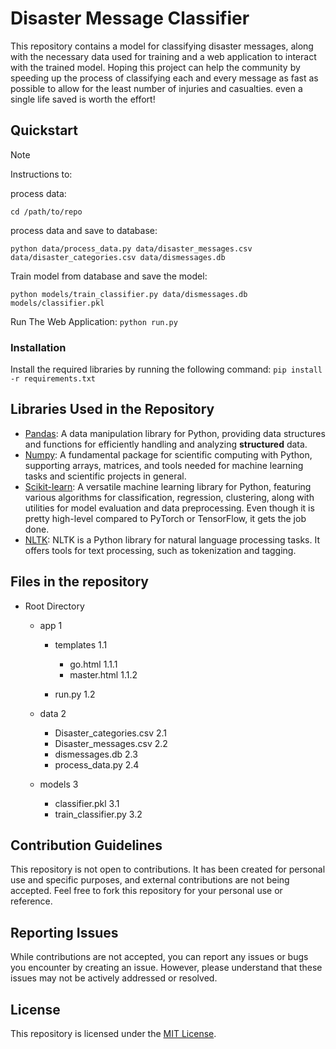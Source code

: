 # Disaster Message Classifier

This repository contains a model for classifying disaster messages, along with the necessary data used for training and a web application to interact with the trained model.
Hoping this project can help the community by speeding up the process of classifying each and every message as fast as possible to allow for the least number of injuries and casualties.
even a single life saved is worth the effort!


## Quickstart

> [!NOTE]
> Instructions to:
>
> 
>  process data:
>
> `cd /path/to/repo`
>
> process data and save to database:
>
> `python data/process_data.py data/disaster_messages.csv data/disaster_categories.csv data/dismessages.db`
>
>  Train model from database and save the model:
> 
> `python models/train_classifier.py data/dismessages.db models/classifier.pkl`
>
> Run The Web Application:
>  `python run.py`

### Installation

Install the required libraries by running the following command:
`pip install -r requirements.txt`

## Libraries Used in the Repository

- [Pandas](https://pandas.pydata.org/): A data manipulation library for Python, providing data structures and functions for efficiently handling and analyzing **structured** data.
- [Numpy](https://numpy.org/): A fundamental package for scientific computing with Python, supporting arrays, matrices, and tools needed for machine learning tasks and scientific projects in general.
- [Scikit-learn](https://scikit-learn.org/): A versatile machine learning library for Python, featuring various algorithms for classification, regression, clustering, along with utilities for model evaluation and data preprocessing. Even though it is pretty high-level compared to PyTorch or TensorFlow, it gets the job done.
- [NLTK](https://www.nltk.org/): NLTK is a Python library for natural language processing tasks. It offers tools for text processing, such as tokenization and tagging.

## Files in the repository
- Root Directory
  - app 1
  
    - templates 1.1
    
      - go.html 1.1.1
      - master.html 1.1.2
      
    - run.py 1.2
    
  - data 2

    - Disaster_categories.csv 2.1
    - Disaster_messages.csv 2.2
    - dismessages.db 2.3
    - process_data.py 2.4
    
  - models 3
  
    - classifier.pkl 3.1
    - train_classifier.py 3.2

## Contribution Guidelines

This repository is not open to contributions. It has been created for personal use and specific purposes, and external contributions are not being accepted. Feel free to fork this repository for your personal use or reference.

## Reporting Issues

While contributions are not accepted, you can report any issues or bugs you encounter by creating an issue. However, please understand that these issues may not be actively addressed or resolved.

## License

This repository is licensed under the [MIT License](https://opensource.org/licenses/MIT).

